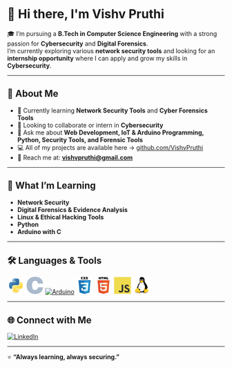 # 👋 Hi there, I'm Vishv Pruthi  

🎓 I’m pursuing a **B.Tech in Computer Science Engineering** with a strong passion for **Cybersecurity** and **Digital Forensics**.  
I’m currently exploring various **network security tools** and looking for an **internship opportunity** where I can apply and grow my skills in **Cybersecurity**.  

---

## 🔐 About Me  
- 🌱 Currently learning **Network Security Tools** and **Cyber Forensics Tools**  
- 👯 Looking to collaborate or intern in **Cybersecurity**  
- 💬 Ask me about **Web Development, IoT & Arduino Programming, Python, Security Tools, and Forensic Tools**  
- 💻 All of my projects are available here → [github.com/VishvPruthi](https://github.com/VishvPruthi)  
- 📧 Reach me at: **vishvpruthi@gmail.com**  

---

## 🧠 What I’m Learning  
- **Network Security**  
- **Digital Forensics & Evidence Analysis**  
- **Linux & Ethical Hacking Tools**  
- **Python**  
- **Arduino with C**

---

## 🛠️ Languages & Tools  
<p align="left">
  <a href="https://www.python.org" target="_blank"><img src="https://raw.githubusercontent.com/devicons/devicon/master/icons/python/python-original.svg" alt="Python" width="40" height="40"/></a>
  <a href="https://www.cprogramming.com/" target="_blank"><img src="https://raw.githubusercontent.com/devicons/devicon/master/icons/c/c-original.svg" alt="C" width="40" height="40"/></a>
  <a href="https://www.arduino.cc/" target="_blank"><img src="https://cdn.worldvectorlogo.com/logos/arduino-1.svg" alt="Arduino" width="40" height="40"/></a>
  <a href="https://www.w3schools.com/css/" target="_blank"><img src="https://raw.githubusercontent.com/devicons/devicon/master/icons/css3/css3-original-wordmark.svg" alt="CSS" width="40" height="40"/></a>
  <a href="https://www.w3.org/html/" target="_blank"><img src="https://raw.githubusercontent.com/devicons/devicon/master/icons/html5/html5-original-wordmark.svg" alt="HTML5" width="40" height="40"/></a>
  <a href="https://developer.mozilla.org/en-US/docs/Web/JavaScript" target="_blank"><img src="https://raw.githubusercontent.com/devicons/devicon/master/icons/javascript/javascript-original.svg" alt="JavaScript" width="40" height="40"/></a>
  <a href="https://www.linux.org/" target="_blank"><img src="https://raw.githubusercontent.com/devicons/devicon/master/icons/linux/linux-original.svg" alt="Linux" width="40" height="40"/></a>
</p>

---

## 🌐 Connect with Me  
<a href="https://www.linkedin.com/in/vishv-pruthi-22a62a359/" target="_blank">
  <img src="https://raw.githubusercontent.com/rahuldkjain/github-profile-readme-generator/master/src/images/icons/Social/linked-in-alt.svg" alt="LinkedIn" height="30" width="40"/>
</a>  

---

⭐ **“Always learning, always securing.”**
